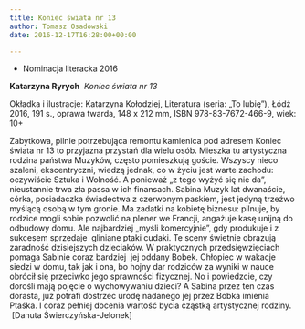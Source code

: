 ```yaml
---
title: Koniec świata nr 13
author: Tomasz Osadowski
date: 2016-12-17T16:28:00+00:00

---
```

  * Nominacja literacka 2016

**Katarzyna Ryrych**  _Koniec świata nr 13_

Okładka i ilustracje: Katarzyna Kołodziej, Literatura (seria: „To lubię”), Łódź 2016, 191 s., oprawa twarda, 148 x 212 mm, ISBN 978-83-7672-466-9, wiek: 10+

Zabytkowa, pilnie potrzebująca remontu kamienica pod adresem Koniec świata nr 13 to przyjazna przystań dla wielu osób. Mieszka tu artystyczna rodzina państwa Muzyków, często pomieszkują goście. Wszyscy nieco szaleni, ekscentryczni, wiedzą jednak, co w życiu jest warte zachodu: oczywiście Sztuka i Wolność. A ponieważ „z tego wyżyć się nie da”, nieustannie trwa zła passa w ich finansach. Sabina Muzyk lat dwanaście, córka, posiadaczka świadectwa z czerwonym paskiem, jest jedyną trzeźwo myślącą osobą w tym gronie. Ma zadatki na kobietę biznesu: pilnuje, by rodzice mogli sobie pozwolić na plener we Francji, angażuje kasę unijną do odbudowy domu. Ale najbardziej „myśli komercyjnie”, gdy produkuje i z sukcesem sprzedaje  gliniane ptaki cudaki. Te sceny świetnie obrazują zaradność dzisiejszych dzieciaków. W praktycznych przedsięwzięciach pomaga Sabinie coraz bardziej  jej oddany Bobek. Chłopiec w wakacje siedzi w domu, tak jak i ona, bo hojny dar rodziców za wyniki w nauce obrócił się przeciwko jego sprawności fizycznej. No i powiedzcie, czy dorośli mają pojęcie o wychowywaniu dzieci? A Sabina przez ten czas dorasta, już potrafi dostrzec urodę nadanego jej przez Bobka imienia Ptaśka. I coraz pełniej docenia wartość bycia cząstką artystycznej rodziny.  [Danuta Świerczyńska-Jelonek]
